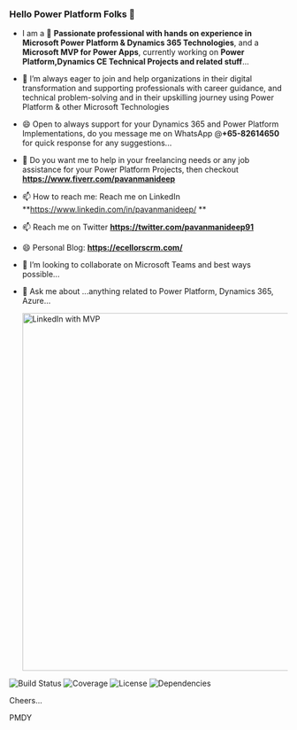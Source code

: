 ### Hello Power Platform Folks 👋

- I am a 🔭 **Passionate professional with hands on experience in Microsoft Power Platform & Dynamics 365 Technologies**, and a **Microsoft MVP for Power Apps**, currently working on **Power Platform,Dynamics CE Technical Projects and related stuff**...
- 🤔 I’m always eager to join and help organizations in their digital transformation and supporting professionals with career guidance, and technical problem-solving and in  their upskilling journey using Power Platform & other Microsoft Technologies 
- 😄 Open to always support for your Dynamics 365 and Power Platform Implementations, do you message me on WhatsApp @**+65-82614650** for quick response for any suggestions...
- 🌱 Do you want me to help in your freelancing needs or any job assistance for your Power Platform Projects, then checkout **https://www.fiverr.com/pavanmanideep**
- 📫 How to reach me: Reach me on LinkedIn **https://www.linkedin.com/in/pavanmanideep/ **
- 📫 Reach me on Twitter **https://twitter.com/pavanmanideep91**
- 😄 Personal Blog: **https://ecellorscrm.com/**
- 👯 I’m looking to collaborate on Microsoft Teams and best ways possible...
- 💬 Ask me about ...anything related to Power Platform, Dynamics 365, Azure...

  <img width="646" alt="LinkedIn with MVP" src="https://github.com/user-attachments/assets/049a4308-3c18-4d7e-b648-d524b084aef9">

![Build Status](https://github.com/pavanmanideep/repo/actions/workflows/build.yml/badge.svg)
![Coverage](https://img.shields.io/codecov/c/github/pavanmanideep/repo)
![License](https://img.shields.io/github/license/pavanmanideep/repo)
![Dependencies](https://img.shields.io/david/pavanmanideep/repo)

  

Cheers...

PMDY


